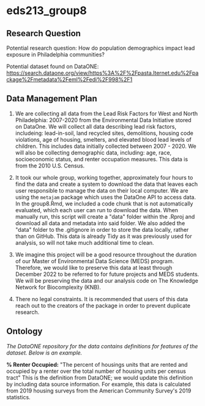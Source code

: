 # eds213_group8

## Research Question
Potential research question: How do population demographics impact lead exposure in Philadelphia communities?

Potential dataset found on DataONE: https://search.dataone.org/view/https%3A%2F%2Fpasta.lternet.edu%2Fpackage%2Fmetadata%2Feml%2Fedi%2F998%2F1


## Data Management Plan
1. We are collecting all data from the Lead Risk Factors for West and North Philadelphia: 2007-2020 from the Environmental Data Initiative stored on DataOne. We will collect all data describing lead risk factors, includeing: lead-in-soil, land recycled sites, demolitions, housing code violations, age of housing, smelters, and elevated blood lead levels of children. This includes data initially collected between 2007 - 2020. We will also be collecting demographic data, including: age, race, socioeconomic status, and renter occupation measures. This data is from the 2010 U.S. Census. 

2. It took our whole group, working together, approximately four hours to find the data and create a system to download the data that leaves each user responsible to manage the data on their local computer. We are using the `metajam` package which uses the DataOne API to access data. In the group8.Rmd, we included a code chunk that is not automatically evaluated, which each user can run to download the data. When manually run, this script will create a "data" folder within the .Rproj and download all data and metadata into said folder. We also added the "data" folder to the .gitignore in order to store the data locally, rather than on GitHub. This data is already Tidy as it was previously used for analysis, so will not take much additional time to clean.

3. We imagine this project will be a good resource throughout the duration of our Master of Environmental Data Science (MEDS) program. Therefore, we would like to preserve this data at least through December 2022 to be referred to for future projects and MEDS students. We will be preserving the data and our analysis code on The Knowledge Network for Biocomplexity (KNB).

4. There no legal constraints. It is recommended that users of this data reach out to the creators of the package in order to prevent duplicate research.

## Ontology

*The DataONE repository for the data contains definitions for features of the dataset. Below is an example.* 

**% Renter Occupied:** "The percent of housings units that are rented and occupied by a renter over the total number of housing units per census tract" This is the definition from DataONE; we would update this definition by including data source information. For example, this data is calculated from 2019 housing surveys from the American Community Survey's 2019 statistics. 


